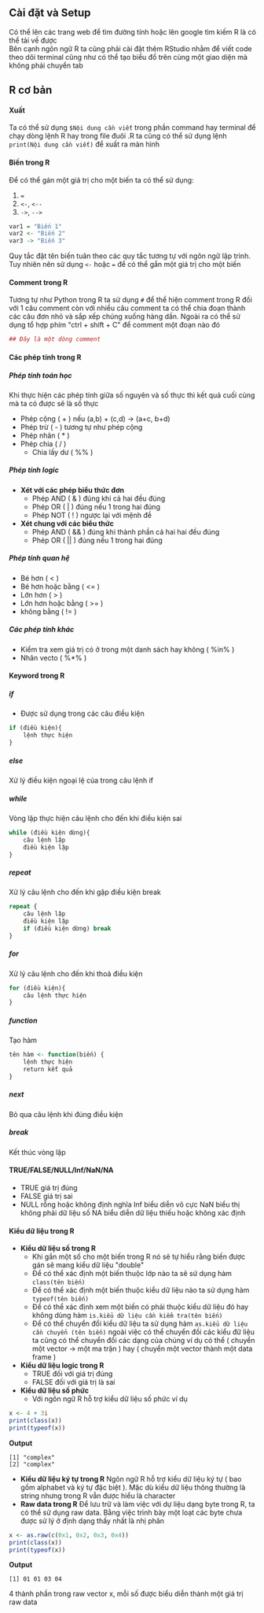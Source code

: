 ## **Cài đặt và Setup** 
Có thể lên các trang web để tìm đường tính hoặc lên google tìm kiếm R là có thể tải về được  
Bên cạnh ngôn ngữ R ta cũng phải cài đặt thêm RStudio nhằm để viết code theo dõi terminal cũng như có thể tạo biểu đồ trên cùng một giao diện mà không phải chuyển tab
## **R cơ bản** 
#### **Xuất**
Ta có thể sử dụng `$Nội dung cần viết` trong phần command hay terminal để chạy dòng lệnh R hay trong file đuôi .R ta cũng có thể sử dụng lệnh `print(Nội dung cần viết)` để xuất ra màn hình 
#### **Biến trong R**
Để có thể gán một giá trị cho một biến ta có thể sử dụng:
1. `=`
2. `<-`, `<--`
3. `->`, `-->`
```R
var1 = "Biến 1"
var2 <- "Biến 2"
var3 -> "Biến 3"
```
Quy tắc đặt tên biến tuân theo các quy tắc tương tự với ngôn ngữ lập trình. Tuy nhiên nên sử dụng `<-` hoặc `=` để có thể gắn một giá trị cho một biến
#### **Comment trong R**
Tương tự như Python trong R ta sử dụng `#` để thể hiện comment trong R đối với 1 câu comment còn với nhiều câu comment ta có thể chia đoạn thành các câu đơn nhỏ và sắp xếp chúng xuống hàng dần. Ngoài ra có thể sử dụng tổ hợp phím "ctrl + shift + C" để comment một đoạn nào đó
```R
## Đây là một dòng comment
```
#### **Các phép tính trong R**
##### **Phép tính toán học** 
Khi thực hiện các phép tính giữa số nguyên và số thực thì kết quả cuối cùng mà ta có được sẽ là số thực
* Phép cộng ( + ) nếu (a,b) + (c,d) -> (a+c, b+d)
* Phép trừ ( - ) tương tự như phép cộng
* Phép nhân ( * )
* Phép chia ( / )
    * Chia lấy dư ( %% )
##### **Phép tính logic**
* **Xét với các phép biểu thức đơn**
    * Phép AND ( & ) đúng khi cả hai đều đúng 
    * Phép OR ( | ) đúng nếu 1 trong hai đúng 
    * Phép NOT ( ! ) ngược lại với mệnh đề
* **Xét chung với các biểu thức**
    * Phép AND ( && ) đúng khi thành phần cả hai hai đều đúng 
    * Phép OR ( || ) đúng nếu 1 trong hai đúng 
##### **Phép tính quan hệ**
* Bé hơn ( < )
* Bé hơn hoặc bằng ( <= )
* Lớn hơn ( > )
* Lớn hơn hoặc bằng ( >= )
* không bằng ( != )
##### **Các phép tính khác**
* Kiểm tra xem giá trị có ở trong một danh sách hay không ( %in% )
* Nhân vecto ( %*% )
#### **Keyword trong R**
##### **if**
* Được sử dụng trong các câu điều kiện 
```R
if (điều kiện){
    lệnh thực hiện 
}
```
##### **else**
Xử lý điều kiện ngoại lệ của trong câu lệnh if
##### **while**
Vòng lặp thực hiện câu lệnh cho đến khi điều kiện sai 
```R
while (điều kiện dừng){
    câu lệnh lặp
    điều kiện lặp
}
```
##### **repeat**
Xử lý câu lệnh cho đến khi gặp điều kiện break 
```R
repeat {
    câu lệnh lặp 
    điều kiện lặp
    if (điều kiện dừng) break
}
```
##### **for**
Xử lý câu lệnh cho đến khi thoả điều kiện 
```R
for (điều kiện){
    câu lệnh thực hiện
}
```
##### **function**
Tạo hàm 
```R
tên hàm <- function(biến) {
    lệnh thực hiện 
    return kết quả
}
```
##### **next**
Bỏ qua câu lệnh khi đúng điều kiện 
##### **break**
Kết thúc vòng lặp
#### **TRUE/FALSE/NULL/Inf/NaN/NA**
* TRUE giá trị đúng 
* FALSE giá trị sai 
* NULL rỗng hoặc không định nghĩa Inf biểu diễn vô cực NaN biểu thị không phải dữ liệu số NA biểu diễn dữ liệu thiếu hoặc không xác định 
#### **Kiểu dữ liệu trong R**
* **Kiểu dữ liệu số trong R**
    * Khi gắn một số cho một biến trong R nó sẽ tự hiểu rằng biến được gán sẽ mang kiểu dữ liệu "double"
    * Để có thể xác định một biến thuộc lớp nào ta sẽ sử dụng hàm `class(tên biến)`  
    * Để có thể xác định một biến thuộc kiểu dữ liệu nào ta sử dụng hàm `typeof(tên biến)`
    * Để có thể xác định xem một biến có phải thuộc kiểu dữ liệu đó hay không dùng hàm `is.kiểu dữ liệu cần kiểm tra(tên biến)`
    * Để có thể chuyển đổi kiểu dữ liệu ta sử dụng hàm `as.kiểu dữ liệu cần chuyển (tên biến)`
    ngoài việc có thể chuyển đồi các kiểu đữ liệu ta cũng có thể chuyển đổi các dạng của chúng ví dụ có thể ( chuyển một vector -> một ma trận ) hay ( chuyển một vector thành một data frame )
* **Kiểu dữ liệu logic trong R**
    * TRUE đối với giá trị đúng 
    * FALSE đối với giá trị là sai   
* **Kiểu dữ liệu số phức**
    * Với ngôn ngữ R hỗ trợ kiểu dữ liệu số phức ví dụ 
```R
x <- 4 + 3i
print(class(x))
print(typeof(x))
```
**Output**
```command
[1] "complex"
[2] "complex"
```
* **Kiểu dữ liệu ký tự trong R**
Ngôn ngữ R hỗ trợ kiểu dữ liệu ký tự ( bao gồm alphabet và ký tự đặc biệt ). Mặc dù kiểu dữ liệu thông thường là string nhưng trong R vẫn được hiểu là character
* **Raw data trong R**
Để lưu trữ và làm việc với dự liệu dạng byte trong R, ta có thể sử dụng raw data. Bằng việc trình bày một loạt các byte chưa được sử lý ở định dạng thấy nhất là nhị phân
```R
x <- as.raw(c(0x1, 0x2, 0x3, 0x4))
print(class(x))
print(typeof(x))
```
**Output**
```command
[1] 01 01 03 04
```
4 thành phần trong raw vector x, mỗi số được biểu diễn thành một giá trị raw data
